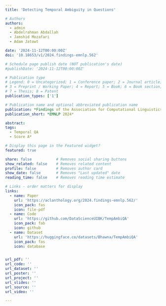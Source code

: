 ```yaml
---
title: 'Detecting Temporal Ambiguity in Questions'

# Authors
authors:
  - admin
  - Abdelrahman Abdallah
  - Jamshid Mozafari
  - Adam Jatowt

date: '2024-11-12T00:00:00Z'
doi: '10.18653/v1/2024.findings-emnlp.562'

# Schedule page publish date (NOT publication's date)
#publishDate: '2024-11-12T00:00:00Z'

# Publication type
# Legend: 0 = Uncategorized; 1 = Conference paper; 2 = Journal article;
# 3 = Preprint / Working Paper; 4 = Report; 5 = Book; 6 = Book section;
# 7 = Thesis; 8 = Patent
publication_types: ['1']

# Publication name and optional abbreviated publication name
publication: *Findings of the Association for Computational Linguistics EMNLP 2024*
publication_short: *EMNLP 2024*

abstract: 
tags:
  - Temporal QA
  - Score A*

# Display this page in the Featured widget?
featured: true

share: false           # Removes social sharing buttons
show_related: false    # Removes related content
profile: false         # Removes author card
show_date: false       # Removes "Last updated" date
reading_time: false    # Removes reading time estimate

# Links - order matters for display
links:
  - name: Paper
    url: 'https://aclanthology.org/2024.findings-emnlp.562/'
    icon_pack: fas
    icon: file-pdf
  - name: Code
    url: 'https://github.com/DataScienceUIBK/TempAmbiQA'
    icon_pack: fab
    icon: github
  - name: Dataset
    url: 'https://huggingface.co/datasets/Bhawna/TempAmbiQA'
    icon_pack: fas
    icon: database


url_pdf: ''
url_code: ''
url_dataset: ''
url_poster: ''
url_project: ''
url_slides: ''
url_source: ''
url_video: ''

---
```


